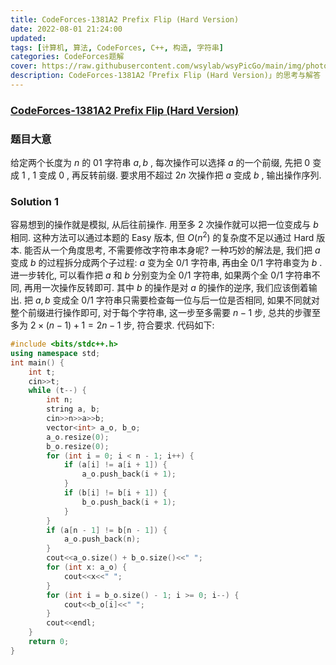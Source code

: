 ```yaml
---
title: CodeForces-1381A2 Prefix Flip (Hard Version) 
date: 2022-08-01 21:24:00
updated:
tags: [计算机, 算法, CodeForces, C++, 构造, 字符串]
categories: CodeForces题解
cover: https://raw.githubusercontent.com/wsylab/wsyPicGo/main/img/photo-1503642551022-c011aafb3c88.jpg
description: CodeForces-1381A2「Prefix Flip (Hard Version)」的思考与解答
---
```

### [CodeForces-1381A2 Prefix Flip (Hard Version)](http://codeforces.com/problemset/problem/1381/A2)
### 题目大意
给定两个长度为 $n$ 的 $01$ 字符串 $a, b$ , 每次操作可以选择 $a$ 的一个前缀, 先把 $0$ 变成 $1$ , $1$ 变成 $0$ , 再反转前缀. 要求用不超过 $2n$ 次操作把 $a$ 变成 $b$ , 输出操作序列.
### Solution 1
容易想到的操作就是模拟, 从后往前操作. 用至多 $2$ 次操作就可以把一位变成与 $b$ 相同. 这种方法可以通过本题的 Easy 版本, 但 $O(n^2)$ 的复杂度不足以通过 Hard 版本. 能否从一个角度思考, 不需要修改字符串本身呢? 一种巧妙的解法是, 我们把 $a$ 变成 $b$ 的过程拆分成两个子过程: $a$ 变为全 $0/1$ 字符串, 再由全 $0/1$ 字符串变为 $b$ . 进一步转化, 可以看作把 $a$ 和 $b$ 分别变为全 $0/1$ 字符串, 如果两个全 $0/1$ 字符串不同, 再用一次操作反转即可. 其中 $b$ 的操作是对 $a$ 的操作的逆序, 我们应该倒着输出. 把 $a, b$ 变成全 $0/1$ 字符串只需要检查每一位与后一位是否相同, 如果不同就对整个前缀进行操作即可, 对于每个字符串, 这一步至多需要 $n - 1$ 步, 总共的步骤至多为 $2\times (n - 1) + 1 = 2
n - 1$ 步, 符合要求.
代码如下:
```C++
#include <bits/stdc++.h>
using namespace std;
int main() {
    int t;
    cin>>t;
    while (t--) {
        int n;
        string a, b;
        cin>>n>>a>>b;
        vector<int> a_o, b_o;
        a_o.resize(0);
        b_o.resize(0);
        for (int i = 0; i < n - 1; i++) {
            if (a[i] != a[i + 1]) {
                a_o.push_back(i + 1);
            }
            if (b[i] != b[i + 1]) {
                b_o.push_back(i + 1);
            }
        }
        if (a[n - 1] != b[n - 1]) {
            a_o.push_back(n);
        }
        cout<<a_o.size() + b_o.size()<<" ";
        for (int x: a_o) {
            cout<<x<<" ";
        }
        for (int i = b_o.size() - 1; i >= 0; i--) {
            cout<<b_o[i]<<" ";
        }
        cout<<endl;
    }
    return 0;
}
```